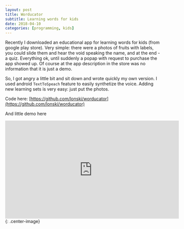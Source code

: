 ```yaml
---
layout: post
title: Worducator
subtitle: Learning words for kids
date: 2018-04-10
categories: [programming, kids]
---
```

Recently I downloaded an educational app for learning words for kids (from google play store). Very simple: there were a photos of fruits with labels, you could slide them and hear the void speaking the name, and at the end - a quiz. Everything ok, until suddenly a popap with request to purchase the app showed up. Of course at the app description in the store was no information that it is just a demo.

So, I got angry a little bit and sit down and wrote quickly my own version. I used android `TextToSpeach` feature to easily synthetize the voice. Adding new learning sets is very easy: just put the photos.

Code here: [https://github.com/lonski/worducator](https://github.com/lonski/worducator)

And little demo here

<iframe width="560" height="315" src="https://www.youtube.com/embed/S3VYqJG_ADc" frameborder="0" allow="accelerometer; autoplay; encrypted-media; gyroscope; picture-in-picture" allowfullscreen></iframe>{: .center-image}
